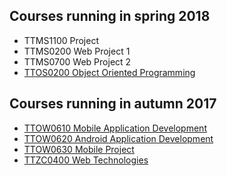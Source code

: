 ## Courses running in spring 2018

* TTMS1100 Project
* TTMS0200 Web Project 1
* TTMS0700 Web Project 2
* [TTOS0200 Object Oriented Programming](https://github.com/JAMK-IT/TTOS0200-Olio-ohjelmointi-mediatekniikka)

## Courses running in autumn 2017

* [TTOW0610 Mobile Application Development](http://student.labranet.jamk.fi/~mapas/s2017/TTOW0610/index.html#TTOW0610)
* [TTOW0620 Android Application Development](https://jamk-it.github.io/TTOW0620-Android-Application-Development/)
* [TTOW0630 Mobile Project](http://student.labranet.jamk.fi/~mapas/s2017/TTOW0610/index.html#TTOW0630)
* [TTZC0400 Web Technologies](http://student.labranet.jamk.fi/~mapas/s2017/TTZC0400/)
